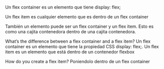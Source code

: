 Un flex container es un elemento que tiene
display: flex;

Un flex item es cualquier elemento que es dentro de un flex container

También un elemento puede ser un flex container y un flex item. Esto es como una cajita contenedora dentro de una cajita contenedora.

What’s the difference between a flex container and a flex item?
Un flex container es un elemento que tiene la propiedad CSS display: flex;. Un flex item es un elemento que está dentro de un contenedor flexbox

How do you create a flex item?
Poniendolo dentro de un flex container
